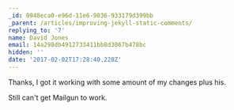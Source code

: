 ```yaml
---
_id: 0948eca0-e96d-11e6-9036-933179d399bb
_parent: /articles/improving-jekyll-static-comments/
replying_to: '7'
name: David Jones
email: 14a298db4912733411bb8d3067b478bc
hidden: ''
date: '2017-02-02T17:28:40.228Z'
---
```


Thanks, I got it working with some amount of my changes plus his.

Still can't get Mailgun to work.

